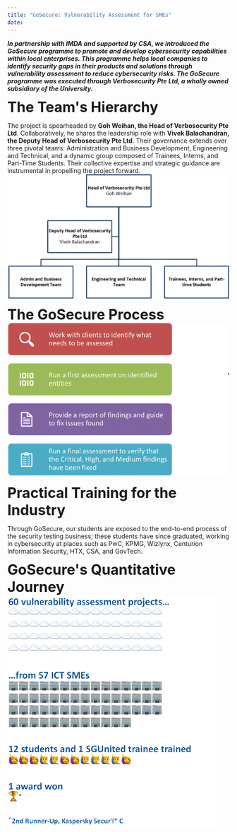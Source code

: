 ```yaml
---
title: "GoSecure: Vulnerability Assessment for SMEs"
date: 
---
```


***In partnership with IMDA and supported by CSA, we introduced the GoSecure programme to promote and develop cybersecurity  capabilities within local enterprises. This programme helps local companies to identify security gaps in their products and solutions through vulnerability assessment to reduce cybersecurity risks. The GoSecure programme was executed through Verbosecurity Pte Ltd, a wholly owned subsidiary of the University.***

**<font size = 6>The Team's Hierarchy**</font>

The project is spearheaded by **Goh Weihan, the Head of Verbosecurity Pte Ltd**. Collaboratively, he shares the leadership role with **Vivek Balachandran, the Deputy Head of Verbosecurity Pte Ltd**. Their governance extends over three pivotal teams: Administration and Business Development, Engineering and Technical, and a dynamic group composed of Trainees, Interns, and Part-Time Students. Their collective expertise and strategic guidance are instrumental in propelling the project forward.
![Team Hierarchy](./team-hierarchy.png)

**<font size = 6>The GoSecure Process**</font>
![GoSecure Process](./gosecure-process.png)

**<font size = 6>Practical Training for the Industry**</font>

Through GoSecure, our students are exposed to the end-to-end process of the security testing business; these students have since graduated, working in cybersecurity at places such as PwC, KPMG, Wizlynx, Centurion Information Security, HTX, CSA, and GovTech.

**<font size = 6>GoSecure's Quantitative Journey**</font>
![GoSecure Quantitative Journey](./gosecure-numbers.png)